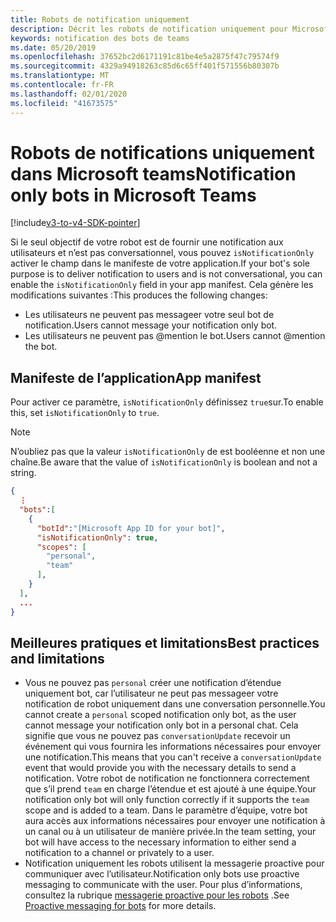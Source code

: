 ```yaml
---
title: Robots de notification uniquement
description: Décrit les robots de notification uniquement pour Microsoft Teams.
keywords: notification des bots de teams
ms.date: 05/20/2019
ms.openlocfilehash: 37652bc2d6171191c81be4e5a2875f47c79574f9
ms.sourcegitcommit: 4329a94918263c85d6c65ff401f571556b80307b
ms.translationtype: MT
ms.contentlocale: fr-FR
ms.lasthandoff: 02/01/2020
ms.locfileid: "41673575"
---
```

# <a name="notification-only-bots-in-microsoft-teams"></a><span data-ttu-id="37467-104">Robots de notifications uniquement dans Microsoft teams</span><span class="sxs-lookup"><span data-stu-id="37467-104">Notification only bots in Microsoft Teams</span></span>

[!include[v3-to-v4-SDK-pointer](~/includes/v3-to-v4-pointer-bots.md)]

<span data-ttu-id="37467-105">Si le seul objectif de votre robot est de fournir une notification aux utilisateurs et n’est pas conversationnel, vous pouvez `isNotificationOnly` activer le champ dans le manifeste de votre application.</span><span class="sxs-lookup"><span data-stu-id="37467-105">If your bot's sole purpose is to deliver notification to users and is not conversational, you can enable the `isNotificationOnly` field in your app manifest.</span></span> <span data-ttu-id="37467-106">Cela génère les modifications suivantes :</span><span class="sxs-lookup"><span data-stu-id="37467-106">This produces the following changes:</span></span>

* <span data-ttu-id="37467-107">Les utilisateurs ne peuvent pas messageer votre seul bot de notification.</span><span class="sxs-lookup"><span data-stu-id="37467-107">Users cannot message your notification only bot.</span></span>
* <span data-ttu-id="37467-108">Les utilisateurs ne peuvent pas @mention le bot.</span><span class="sxs-lookup"><span data-stu-id="37467-108">Users cannot @mention the bot.</span></span>

## <a name="app-manifest"></a><span data-ttu-id="37467-109">Manifeste de l’application</span><span class="sxs-lookup"><span data-stu-id="37467-109">App manifest</span></span>

<span data-ttu-id="37467-110">Pour activer ce paramètre, `isNotificationOnly` définissez `true`sur.</span><span class="sxs-lookup"><span data-stu-id="37467-110">To enable this, set `isNotificationOnly` to `true`.</span></span>

> [!NOTE]
> <span data-ttu-id="37467-111">N’oubliez pas que la valeur `isNotificationOnly` de est booléenne et non une chaîne.</span><span class="sxs-lookup"><span data-stu-id="37467-111">Be aware that the value of `isNotificationOnly` is boolean and not a string.</span></span>

```json
{
  ⋮
  "bots":[
    {
      "botId":"[Microsoft App ID for your bot]",
      "isNotificationOnly": true,
      "scopes": [
        "personal",
        "team"
      ],
    }
  ],
  ...
}
```

## <a name="best-practices-and-limitations"></a><span data-ttu-id="37467-112">Meilleures pratiques et limitations</span><span class="sxs-lookup"><span data-stu-id="37467-112">Best practices and limitations</span></span>

* <span data-ttu-id="37467-113">Vous ne pouvez pas `personal` créer une notification d’étendue uniquement bot, car l’utilisateur ne peut pas messageer votre notification de robot uniquement dans une conversation personnelle.</span><span class="sxs-lookup"><span data-stu-id="37467-113">You cannot create a `personal` scoped notification only bot, as the user cannot message your notification only bot in a personal chat.</span></span> <span data-ttu-id="37467-114">Cela signifie que vous ne pouvez pas `conversationUpdate` recevoir un événement qui vous fournira les informations nécessaires pour envoyer une notification.</span><span class="sxs-lookup"><span data-stu-id="37467-114">This means that you can't receive a `conversationUpdate` event that would provide you with the necessary details to send a notification.</span></span> <span data-ttu-id="37467-115">Votre robot de notification ne fonctionnera correctement que s’il prend `team` en charge l’étendue et est ajouté à une équipe.</span><span class="sxs-lookup"><span data-stu-id="37467-115">Your notification only bot will only function correctly if it supports the `team` scope and is added to a team.</span></span> <span data-ttu-id="37467-116">Dans le paramètre d’équipe, votre bot aura accès aux informations nécessaires pour envoyer une notification à un canal ou à un utilisateur de manière privée.</span><span class="sxs-lookup"><span data-stu-id="37467-116">In the team setting, your bot will have access to the necessary information to either send a notification to a channel or privately to a user.</span></span>
* <span data-ttu-id="37467-117">Notification uniquement les robots utilisent la messagerie proactive pour communiquer avec l’utilisateur.</span><span class="sxs-lookup"><span data-stu-id="37467-117">Notification only bots use proactive messaging to communicate with the user.</span></span> <span data-ttu-id="37467-118">Pour plus d’informations, consultez la rubrique [messagerie proactive pour les robots](~/resources/bot-v3/bot-conversations/bots-conv-proactive.md) .</span><span class="sxs-lookup"><span data-stu-id="37467-118">See [Proactive messaging for bots](~/resources/bot-v3/bot-conversations/bots-conv-proactive.md) for more details.</span></span>

